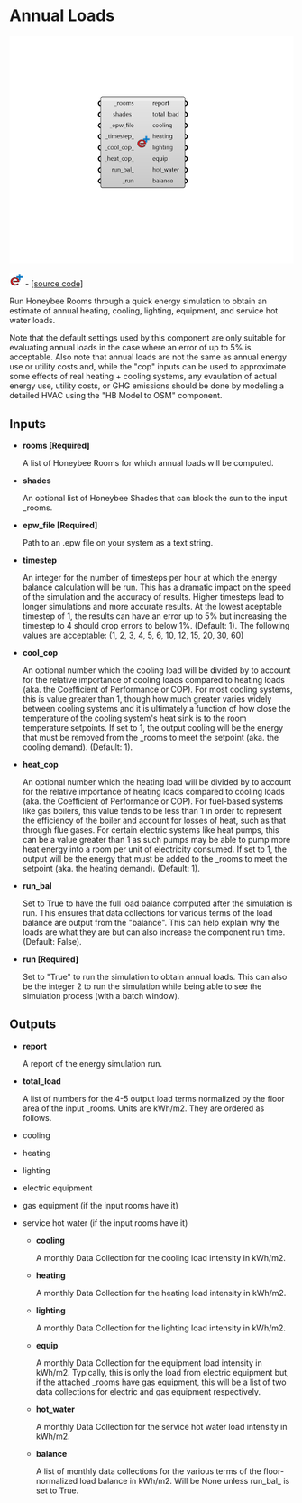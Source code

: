 # Annual Loads

![](../../.gitbook/assets/Annual_Loads.png)

![](../../.gitbook/assets/Annual_Loads%20%281%29.png) - [\[source code\]](https://github.com/ladybug-tools/honeybee-grasshopper-energy/blob/master/honeybee_grasshopper_energy/src//HB%20Annual%20Loads.py)

Run Honeybee Rooms through a quick energy simulation to obtain an estimate of annual heating, cooling, lighting, equipment, and service hot water loads.

Note that the default settings used by this component are only suitable for evaluating annual loads in the case where an error of up to 5% is acceptable. Also note that annual loads are not the same as annual energy use or utility costs and, while the "cop" inputs can be used to approximate some effects of real heating + cooling systems, any evaulation of actual energy use, utility costs, or GHG emissions should be done by modeling a detailed HVAC using the "HB Model to OSM" component.

## Inputs

* **rooms \[Required\]**

  A list of Honeybee Rooms for which annual loads will be computed. 

* **shades**

  An optional list of Honeybee Shades that can block the sun to the input \_rooms. 

* **epw\_file \[Required\]**

  Path to an .epw file on your system as a text string. 

* **timestep**

  An integer for the number of timesteps per hour at which the energy balance calculation will be run. This has a dramatic impact on the speed of the simulation and the accuracy of results. Higher timesteps lead to longer simulations and more accurate results. At the lowest aceptable timestep of 1, the results can have an error up to 5% but increasing the timestep to 4 should drop errors to below 1%. \(Default: 1\). The following values are acceptable: \(1, 2, 3, 4, 5, 6, 10, 12, 15, 20, 30, 60\) 

* **cool\_cop**

  An optional number which the cooling load will be divided by to account for the relative importance of cooling loads compared to heating loads \(aka. the Coefficient of Performance or COP\). For most cooling systems, this is value greater than 1, though how much greater varies widely between cooling systems and it is ultimately a function of how close the temperature of the cooling system's heat sink is to the room temperature setpoints. If set to 1, the output cooling will be the energy that must be removed from the \_rooms to meet the setpoint \(aka. the cooling demand\). \(Default: 1\). 

* **heat\_cop**

  An optional number which the heating load will be divided by to account for the relative importance of heating loads compared to cooling loads \(aka. the Coefficient of Performance or COP\). For fuel-based systems like gas boilers, this value tends to be less than 1 in order to represent the efficiency of the boiler and account for losses of heat, such as that through flue gases. For certain electric systems like heat pumps, this can be a value greater than 1 as such pumps may be able to pump more heat energy into a room per unit of electricity consumed. If set to 1, the output will be the energy that must be added to the \_rooms to meet the setpoint \(aka. the heating demand\). \(Default: 1\). 

* **run\_bal**

  Set to True to have the full load balance computed after the simulation is run. This ensures that data collections for various terms of the load balance are output from the "balance". This can help explain why the loads are what they are but can also increase the component run time. \(Default: False\). 

* **run \[Required\]**

  Set to "True" to run the simulation to obtain annual loads. This can also be the integer 2 to run the simulation while being able to see the simulation process \(with a batch window\). 

## Outputs

* **report**

  A report of the energy simulation run. 

* **total\_load**

  A list of numbers for the 4-5 output load terms normalized by the floor area of the input \_rooms. Units are kWh/m2. They are ordered as follows. 

* cooling
* heating
* lighting
* electric equipment
* gas equipment \(if the input rooms have it\)
* service hot water \(if the input rooms have it\)
  * **cooling**

    A monthly Data Collection for the cooling load intensity in kWh/m2. 

  * **heating**

    A monthly Data Collection for the heating load intensity in kWh/m2. 

  * **lighting**

    A monthly Data Collection for the lighting load intensity in kWh/m2. 

  * **equip**

    A monthly Data Collection for the equipment load intensity in kWh/m2. Typically, this is only the load from electric equipment but, if the attached \_rooms have gas equipment, this will be a list of two data collections for electric and gas equipment respectively. 

  * **hot\_water**

    A monthly Data Collection for the service hot water load intensity in kWh/m2. 

  * **balance**

    A list of monthly data collections for the various terms of the floor-normalized load balance in kWh/m2. Will be None unless run_bal_ is set to True. 

